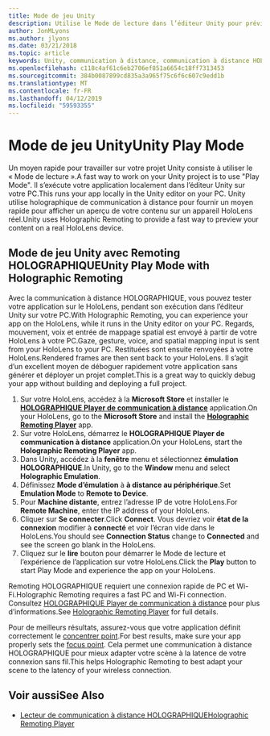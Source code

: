 ```yaml
---
title: Mode de jeu Unity
description: Utilise le Mode de lecture dans l’éditeur Unity pour prévisualiser vos modifications sur un appareil sans déploiement d’une application.
author: JonMLyons
ms.author: jlyons
ms.date: 03/21/2018
ms.topic: article
keywords: Unity, communication à distance, communication à distance HOLOGRAPHIQUE, lecteur de communication à distance HOLOGRAPHIQUE
ms.openlocfilehash: c118c4af61c6eb2706ef851a6654c18ff7313453
ms.sourcegitcommit: 384b0087899cd835a3a965f75c6f6c607c9edd1b
ms.translationtype: MT
ms.contentlocale: fr-FR
ms.lasthandoff: 04/12/2019
ms.locfileid: "59593355"
---
```

# <a name="unity-play-mode"></a><span data-ttu-id="d07e2-104">Mode de jeu Unity</span><span class="sxs-lookup"><span data-stu-id="d07e2-104">Unity Play Mode</span></span>

<span data-ttu-id="d07e2-105">Un moyen rapide pour travailler sur votre projet Unity consiste à utiliser le « Mode de lecture ».</span><span class="sxs-lookup"><span data-stu-id="d07e2-105">A fast way to work on your Unity project is to use "Play Mode".</span></span> <span data-ttu-id="d07e2-106">Il s’exécute votre application localement dans l’éditeur Unity sur votre PC.</span><span class="sxs-lookup"><span data-stu-id="d07e2-106">This runs your app locally in the Unity editor on your PC.</span></span> <span data-ttu-id="d07e2-107">Unity utilise holographique de communication à distance pour fournir un moyen rapide pour afficher un aperçu de votre contenu sur un appareil HoloLens réel.</span><span class="sxs-lookup"><span data-stu-id="d07e2-107">Unity uses Holographic Remoting to provide a fast way to preview your content on a real HoloLens device.</span></span>

## <a name="unity-play-mode-with-holographic-remoting"></a><span data-ttu-id="d07e2-108">Mode de jeu Unity avec Remoting HOLOGRAPHIQUE</span><span class="sxs-lookup"><span data-stu-id="d07e2-108">Unity Play Mode with Holographic Remoting</span></span>

<span data-ttu-id="d07e2-109">Avec la communication à distance HOLOGRAPHIQUE, vous pouvez tester votre application sur le HoloLens, pendant son exécution dans l’éditeur Unity sur votre PC.</span><span class="sxs-lookup"><span data-stu-id="d07e2-109">With Holographic Remoting, you can experience your app on the HoloLens, while it runs in the Unity editor on your PC.</span></span> <span data-ttu-id="d07e2-110">Regards, mouvement, voix et entrée de mappage spatial est envoyé à partir de votre HoloLens à votre PC.</span><span class="sxs-lookup"><span data-stu-id="d07e2-110">Gaze, gesture, voice, and spatial mapping input is sent from your HoloLens to your PC.</span></span> <span data-ttu-id="d07e2-111">Restituées sont ensuite renvoyées à votre HoloLens.</span><span class="sxs-lookup"><span data-stu-id="d07e2-111">Rendered frames are then sent back to your HoloLens.</span></span> <span data-ttu-id="d07e2-112">Il s’agit d’un excellent moyen de déboguer rapidement votre application sans générer et déployer un projet complet.</span><span class="sxs-lookup"><span data-stu-id="d07e2-112">This is a great way to quickly debug your app without building and deploying a full project.</span></span>
1. <span data-ttu-id="d07e2-113">Sur votre HoloLens, accédez à la **Microsoft Store** et installer le **[HOLOGRAPHIQUE Player de communication à distance](https://www.microsoft.com/store/p/holographic-remoting-player/9nblggh4sv40)** application.</span><span class="sxs-lookup"><span data-stu-id="d07e2-113">On your HoloLens, go to the **Microsoft Store** and install the **[Holographic Remoting Player](https://www.microsoft.com/store/p/holographic-remoting-player/9nblggh4sv40)** app.</span></span>
2. <span data-ttu-id="d07e2-114">Sur votre HoloLens, démarrez le **HOLOGRAPHIQUE Player de communication à distance** application.</span><span class="sxs-lookup"><span data-stu-id="d07e2-114">On your HoloLens, start the **Holographic Remoting Player** app.</span></span>
3. <span data-ttu-id="d07e2-115">Dans Unity, accédez à la **fenêtre** menu et sélectionnez **émulation HOLOGRAPHIQUE**.</span><span class="sxs-lookup"><span data-stu-id="d07e2-115">In Unity, go to the **Window** menu and select **Holographic Emulation**.</span></span>
4. <span data-ttu-id="d07e2-116">Définissez **Mode d’émulation** à **à distance au périphérique**.</span><span class="sxs-lookup"><span data-stu-id="d07e2-116">Set **Emulation Mode** to **Remote to Device**.</span></span>
5. <span data-ttu-id="d07e2-117">Pour **Machine distante**, entrez l’adresse IP de votre HoloLens.</span><span class="sxs-lookup"><span data-stu-id="d07e2-117">For **Remote Machine**, enter the IP address of your HoloLens.</span></span>
6. <span data-ttu-id="d07e2-118">Cliquer sur **Se connecter**.</span><span class="sxs-lookup"><span data-stu-id="d07e2-118">Click **Connect**.</span></span> <span data-ttu-id="d07e2-119">Vous devriez voir **état de la connexion** modifier à **connecté** et voir l’écran vide dans le HoloLens.</span><span class="sxs-lookup"><span data-stu-id="d07e2-119">You should see **Connection Status** change to **Connected** and see the screen go blank in the HoloLens.</span></span>
7. <span data-ttu-id="d07e2-120">Cliquez sur le **lire** bouton pour démarrer le Mode de lecture et l’expérience de l’application sur votre HoloLens.</span><span class="sxs-lookup"><span data-stu-id="d07e2-120">Click the **Play** button to start Play Mode and experience the app on your HoloLens.</span></span>

<span data-ttu-id="d07e2-121">Remoting HOLOGRAPHIQUE requiert une connexion rapide de PC et Wi-Fi.</span><span class="sxs-lookup"><span data-stu-id="d07e2-121">Holographic Remoting requires a fast PC and Wi-Fi connection.</span></span> <span data-ttu-id="d07e2-122">Consultez [HOLOGRAPHIQUE Player de communication à distance](holographic-remoting-player.md) pour plus d’informations.</span><span class="sxs-lookup"><span data-stu-id="d07e2-122">See [Holographic Remoting Player](holographic-remoting-player.md) for full details.</span></span>

<span data-ttu-id="d07e2-123">Pour de meilleurs résultats, assurez-vous que votre application définit correctement le [concentrer point](focus-point-in-unity.md).</span><span class="sxs-lookup"><span data-stu-id="d07e2-123">For best results, make sure your app properly sets the [focus point](focus-point-in-unity.md).</span></span> <span data-ttu-id="d07e2-124">Cela permet une communication à distance HOLOGRAPHIQUE pour mieux adapter votre scène à la latence de votre connexion sans fil.</span><span class="sxs-lookup"><span data-stu-id="d07e2-124">This helps Holographic Remoting to best adapt your scene to the latency of your wireless connection.</span></span>

## <a name="see-also"></a><span data-ttu-id="d07e2-125">Voir aussi</span><span class="sxs-lookup"><span data-stu-id="d07e2-125">See Also</span></span>
* [<span data-ttu-id="d07e2-126">Lecteur de communication à distance HOLOGRAPHIQUE</span><span class="sxs-lookup"><span data-stu-id="d07e2-126">Holographic Remoting Player</span></span>](holographic-remoting-player.md)
